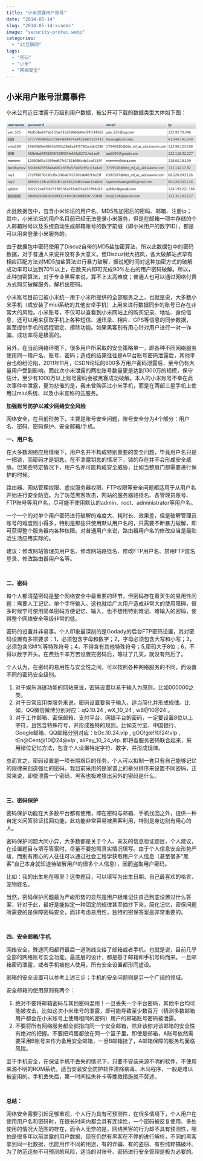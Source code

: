 ```yaml
---
title: "小米泄露用户账号"
date: "2014-05-14"
slug: "2014-05-14-xiaomi"
image: "security-protec.webp"
categories: 
  - "it互联网"
tags: 
  - "密码"
  - "小米"
  - "网络安全"
---
```


## 小米用户账号泄露事件

小米公司近日泄露千万级别用户数据，被公开可下载的数据类型大体如下图：

![1](images/11.jpg) 

此批数据包中，包含小米论坛的用户名、MD5盐加密后的密码、邮箱、注册ip；其中，小米论坛的用户名目前已经无法登录小米服务，但是在邮箱一项中存储的个人邮箱账号以及系统自动生成邮箱账号的数字前缀（即小米用户的数字ID），都是可以用来登录小米服务的。

由于数据包中密码使用了Discuz自带的MD5盐加密算法，所以此数据包中的密码数据，对于普通人来说并没有多大意义。但Discuz树大招风，各大破解站点早有相应匹配方法对MD5加盐算法进行暴力破解，据说短时间对这种加密方式的破解成功率可以达到70%以上，在数天内即可完成90%左右的用户密码破解。所以，此种加密算法，对于专业黑客来说，算不上太高难度；普通人也可以通过网络付费方式购买破解服务，解析出密码。

小米账号目前已被小米统一用于小米所提供的全部服务之上，也就是说，大多数小米手机（或安装了miui系统的其他安卓手机）上用来进行数据同步的账号已存在非常大的风险。小米账号，不仅可以查看到小米网站上的购买记录、地址、身份信息，还可以用来获取手机上各种短信、通讯录、相片、GPS等信息的同步数据，甚至提供手机的远程锁定、擦除功能。如果黑客别有用心针对用户进行一对一诈骗，成功率将是极高的。

另外，在当前网络环境下，很多用户所采取的安全策略单一，即各种不同网络服务使用同一用户名、账号、密码；造成的结果往往是A平台账号密码泄露后，其他平台也纷纷沦陷，2011年11月，CSDN论坛的600多万用户密码泄露后，至今仍有大量用户受到影响。而此次小米泄露的两批账号数量更是达到1300万的规模，保守估计，至少有1000万以上账号密码会被黑客成功破解。本人的小米账号不幸在此次事件中泄露，更为悲催的是，我未曾购买过小米手机，而是在两部三星手机上使用过miui系统、以及小米宣称的云服务。



**加强账号防护以减少网络安全风险**

网络安全，在目前形势下，主要是账号安全问题，账号安全分为4个部分：用户名、密码、密码保护、安全邮箱/手机。

 **一、用户名**

在大多数网络应用情境下，用户名并不构成特别重要的安全问题，毕竟用户名只是一把锁，而密码才是钥匙，在不泄露钥匙的情况下，锁的存在并不会形成安全威胁。但某些特定情况下，用户名亦可能构成安全威胁，比如当整扇门都需要进行保护的时候。

路由器、网站管理权限、虚拟服务器权限、FTP权限等安全问题都适用于从用户名开始进行安全防范。为了防范黑客攻击，网站的服务器路径名、各管理员账号、FTP账号等用户名，尽可能不使用默认的admin、root、administrator等用户名。

一个一个的对单个用户密码进行破解的难度大、耗时长、效果差，但是破解管理员账号的难度则小得多，特别是那些只使用默认用户名的，只需要不断暴力破解，即可获得整个服务器内各种权限。对普通用户来说，路由器用户名的修改应当是最贴近生活应用实际的。

建议：修改网站管理员用户名、修改网站路径名、修改FTP用户名、禁用FTP匿名登录、修改路由器用户名等。

 

 **二、密码**

每个人都清楚密码是整个网络安全中最重要的环节，但密码存在着天生的易用性问题：需要人工记忆、单个字符输入。这也就给广大用户造成非常大的使用障碍，很多时候宁可使用简单密码方便记忆、输入，也不想用特别难记、难输入的密码，使得整个网络安全等级非常的低。

密码的设置并非易事。个人印象最深刻的是Godady的后台FTP密码设置，其对密码设置有多项要求：1，必须包含字母和数字；2，字母必须包含大写和小写；3，必须包含!@#%等特殊符号；4，不得含有其他特殊符号；5,密码大于8位；6，不得以数字开头。在费劲千辛万苦设置完密码后，等过了几天，就没有然后了。

个人认为，在密码的易用性与安全性之间，可以按照各种网络服务的不同，而设置不同的密码安全级别。

1. 对于娱乐消遣功能的网站来说，密码设置以易于输入为原则，比如000000之类。
2. 对于日常应用类服务来说，密码设置要易于输入，适当简化并形成规律。比如，QQ微信微博分别对应：qQ.10.24 , wX\_10\_24 , wB@10@24 。
3. 对于工作邮箱、密保邮箱、支付平台、网银平台的密码，一定要设置8位以上字符，且包含特殊符号，并形成独特的规则。比如支付宝、中国银行、Google邮箱、QQ邮箱分别对应：bOc.10.24.vIp , gOO!gle!10!24!vIp , tEn@Cent@10@24@vIp , aliPay\_10\_24\_vIp. 即将各服务密码联合起来，采用错位记忆方法，包含个人设置特定字符、数字，并形成规律。

总而言之，密码设置是一项长期艰巨的任务，个人可以拟制一套只有自己能够记忆的规律来创造强壮的密码，我目前采用的是家谱上的辈分排序来设置不同密码，正常来说，即使泄露一个密码，黑客也极难猜出另外的密码是什么。



 

 **三、密码保护**

密码保护功能在大多数平台都有使用，即在密码与邮箱、手机找回之外，提供一种自定义问答验证找回功能，此功能非常容易被黑客利用，特别是身边别有用心的人。

密码保护问题大同小异，大多数都是关于个人、亲友的信息验证题目，个人建议，在设置题目与填写答案时，尽量不要按照真实情况填写。由于个人信息安全形势严峻，而别有用心的人往往可以通过社会工程学获取用户个人信息（甚至很多“黑客”自己本身就知道待破解用户的很多个人信息），因而盗取用户密码。

比如：我的出生地在哪里？这类题目，可以填写为出生日期、自己最喜欢的格言、宠物姓名。

当然，密码保护问题最为严峻形势的显然是用户极难记住自己到底设置过什么答案，针对于此，最好是能拟定一种固定的规律甚至摘抄下来，简化记忆，密保问题所需要的是保障密码安全，而非考虑易用性，独特的密保答案是非常重要的。



 

**四、安全邮箱/手机**

网络安全，殊途同归都将最后一道防线交给了邮箱或者手机。也就是说，目前几乎全部的网络账号安全功能，最底层的设计，都是基于邮箱和手机号码而来。一旦邮箱密码泄露，或者手机被他人使用，所有安全设置都形同虚设。

邮箱的安全设置可以参考上述三步；手机的安全问题则是另一个广阔的领域。

安全邮箱的使用原则有两个：

1. 绝对不要将邮箱密码与其他密码混用！一旦丢失一个平台密码，其他平台均可能被攻击，比如这次小米账号的泄露，即可能导致至少数百万（猜测多数邮箱用户都会在小米账号上使用相同的密码）用户的邮箱账号密码被泄露。
2. 不要将所有网络服务都全部指向同一个安全邮箱，除非该你对该邮箱的安全性有绝对的把握。不要把鸡蛋都放在同一个篮子里。即使是邮箱，A账号依然需要采用B账号来作为备用安全邮箱，一旦B邮箱挂了，A邮箱保障的服务均面临风险。

至于手机安全，在保证手机不丢失的情况下，只要不安装来源不明的软件，不使用来源不明的ROM系统，适当安装安全防护软件清除病毒、木马程序，一般是难以被盗用的。手机丢失后，第一时间挂失补卡等挽救措施就不赘述。


 

**总结：**

网络安全需要引起足够重视，个人行为具有可预测性，在很多情境下，个人用户在使用用户名和密码时，在很长时间内都会具有连续性，一个密码被反复使用、多处使用的情况大范围的存在，而令人无奈的是，网络黑客的行为却不具有预测性，哪怕是很多年以前泄露的用户数据，现在仍然有黑客在不停的进行解析，不同的黑客拿到同一批数据，也能用作不同的用途，有的诈骗、有的盗窃、有些纯粹搞破坏。为了防范这些不可预测的风险，适当的对账号、密码进行安全管理是极为必要的。
